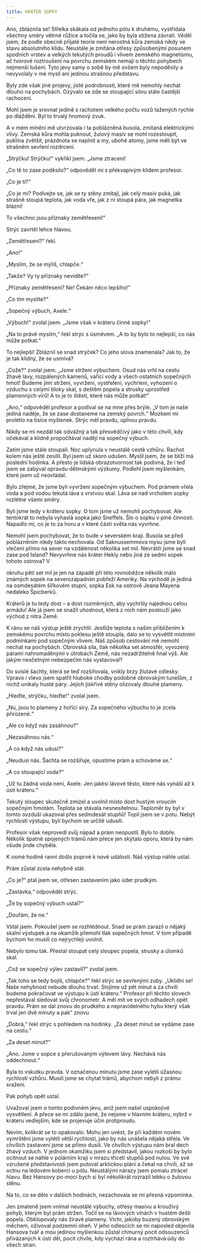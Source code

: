 ```yaml
---
title: KRÁTER SOPKY
---
```


Ano, zbláznila se! Střelka skákala od jednoho pólu k druhému, vystřídala všechny směry větrné růžice a točila se, jako by byla stižena závratí. Věděl jsem, že podle obecně přijaté teorie není nerostná kůra zemská nikdy ve stavu absolutního klidu. Neustále je zmítána otřesy způsobenými posunem spodních vrstev a velkých tekutých proudů i vlivem zemského magnetismu, ač tvorové roztroušení na povrchu zemském nemají o těchto pohybech nejmenší tušení. Tyto jevy samy o sobě by mě ovšem byly nepoděsily a nevyvolaly v mé mysli ani jedinou strašnou představu.

Byly zde však jiné projevy, jisté podrobnosti, které mě nemohly nechat dlouho na pochybách. Ozývalo se zde se stoupající silou stále častější rachocení.

Mohl jsem je srovnat jedině s rachotem velkého počtu vozů tažených rychle po dláždění. Byl to trvalý hromový zvuk.

A v mém mínění mě utvrzovala i ta poblázněná busola, zmítaná elektrickými vlivy. Zemská kůra mohla puknout, žulový masív se mohl rozestoupit, puklina zvětšit, prázdnota se naplnit a my, ubohé atomy, jsme měli být ve strašném sevření rozdrceni.

„Strýčku! Strýčku!“ vykřikl jsem. „Jsme ztraceni!

„Co tě to zase poděsilo?“ odpověděl mi s překvapivým klidem profesor.

„Co je ti?“

„Co je mi? Podívejte se, jak se ty stěny zmítají, jak celý masív puká, jak strašně stoupá teplota, jak voda vře, jak z ní stoupá pára, jak magnetka blázní!

To všechno jsou příznaky zemětřesení!“

Strýc zavrtěl lehce hlavou.

„Zemětřesení?“ řekl.

„Ano!“

„Myslím, že se mýlíš, chlapče.“

„Takže? Vy ty příznaky nevidíte?“

„Příznaky zemětřesení? Ne! Čekám něco lepšího!“

„Co tím myslíte?“

„Sopečný výbuch, Axele.“

„Výbuch!“ zvolal jsem. „Jsme však v kráteru činné sopky!“

„Na to právě myslím,“ řekl strýc s úsměvem. „A to by bylo to nejlepší, co nás může potkat.“

To nejlepší! Zbláznil se snad strýček? Co jeho slova znamenala? Jak to, že je tak klidný, že se usmívá?

„Cože?“ zvolal jsem. „Jsme strženi výbuchem. Osud nás vrhl na cestu žhavé lávy, rozpálených kamenů, vařící vody a všech ostatních sopečných hmot! Budeme jimi strženi, vyvrženi, vystřeleni, vychrleni, vyhozeni o vzduchu s celými bloky skal, s deštěm popela a strusky uprostřed plamenných vírů! A to je to štěstí, které nás může potkat!“

„Ano,“ odpověděl profesor a podíval se na mne přes brýle. „V tom je naše jediná naděje, že se zase dostaneme na zemský povrch.“ Mozkem mi prolétlo na tisíce myšlenek. Strýc měl pravdu, úplnou pravdu.

Nikdy se mi nezdál tak odvážný a tak přesvědčivý jako v této chvíli, kdy očekával a klidně propočítával naději na sopečný výbuch.

Zatím jsme stále stoupali. Noc uplynula v neustálé cestě vzhůru. Rachot kolem nás ještě zesílil. Byl jsem už skoro udušen. Myslil jsem, že se blíží má poslední hodinka. A přesto je lidská obrazotvornost tak podivná, že i teď jsem se zabýval opravdu dětinskými výzkumy. Podlehl jsem myšlenkám, které jsem už neovládal.

Bylo zřejmé, že jsme byli vyvrženi sopečným výbuchem. Pod prámem vřela voda a pod vodou tekutá láva s vrstvou skal. Láva se nad vrcholem sopky rozlétne všemi směry.

Byli jsme tedy v kráteru sopky. O tom jsme už nemohli pochybovat. Ale tentokrát to nebyla vyhaslá sopka jako Sneffels. Šlo o sopku v plné činnosti. Napadlo mi, co je to za horu a v které části světa nás vyvrhne.

Nemohl jsem pochybovat, že to bude v severském kraji. Busola se před poblázněním nikdy takto nechovala. Od Saknussemmova mysu jsme byli vlečeni přímo na sever na vzdálenost několika set mil. Nevrátili jsme se snad zase pod Island? Nevyvrhne nás kráter Hekly nebo jiná ze sedmi sopek tohoto ostrova? V

okruhu pěti set mil je jen na západě při této rovnoběžce několik málo známých sopek na severozápadním pobřeží Ameriky. Na východě je jediná na osmdesátém šířkovém stupni, sopka Esk na ostrově Jeana Mayena nedaleko Špicberků.

Kráterů je tu tedy dost – a dost rozměrných, aby vychrlily najednou celou armádu! Ale já jsem se snažil uhodnout, která z nich nám poslouží jako východ z nitra Země.

K ránu se náš výstup ještě zrychlil. Jestliže teplota s naším přiblížením k zemskému povrchu místo poklesu ještě stoupla, dalo se to vysvětlit místními podmínkami pod sopečným vlivem. Náš způsob cestování mě nemohl nechat na pochybách. Obrovská síla, tlak několika set atmosfér, vyvozený párami nahromaděnými v útrobách Země, nás nezadržitelně hnal výš. Ale jakým nesčetným nebezpečím nás vystavoval?

Do svislé šachty, která se teď rozšiřovala, vnikly brzy žlutavé odlesky. Vpravo i vlevo jsem spatřil hluboké chodby podobné obrovským tunelům, z nichž unikaly husté páry. Jejich jiskřivé stěny olizovaly dlouhé plameny.

„Hleďte, strýčku, hleďte!“ zvolal jsem.

„Nu, jsou to plameny z hořící síry. Za sopečného výbuchu to je zcela přirozené.“

„Ale co když nás zasáhnou?“

„Nezasáhnou nás.“

„A co když nás udusí?“

„Neudusí nás. Šachta se rozšiřuje, opustíme prám a schováme se.“

„A co stoupající voda?“

„Už tu žádná voda není, Axele. Jen jakési lávové těsto, které nás vynáší až k ústí kráteru.“

Tekutý sloupec skutečně zmizel a uvolnil místo dost hustým vroucím sopečným hmotám. Teplota se stávala nesnesitelnou. Teploměr by byl v tomto ovzduší ukazoval přes sedmdesát stupňů! Topil jsem se v potu. Nebýt rychlosti výstupu, byli bychom se určitě udusili.

Profesor však neprovedl svůj nápad a prám neopustil. Bylo to dobře. Několik špatně spojených trámů nám přece jen skýtalo oporu, která by nám všude jinde chyběla.

K osmé hodině ranní došlo poprvé k nové události. Náš výstup náhle ustal.

Prám zůstal zcela nehybně stát.

„Co je?“ ptal jsem se, otřesen zastavením jako úder prudkým.

„Zastávka,“ odpověděl strýc.

„Že by sopečný výbuch ustal?“

„Doufám, že ne.“

Vstal jsem. Pokoušel jsem se rozhlédnout. Snad se prám zarazil o nějaký skalní výstupek a na okamžik přemohl tlak sopečných hmot. V tom případě bychom ho musili co nejrychleji uvolnit.

Nebylo tomu tak. Přestal stoupat celý sloupec popela, strusky a úlomků skal.

„Což se sopečný výlev zastavil?“ zvolal jsem.

„Tak toho se tedy bojíš, chlapče?“ řekl strýc se sevřenými zuby. „Uklidni se! Naše nehybnost nebude dlouho trvat. Stojíme už pět minut a za chvíli budeme pokračovat ve výstupu k ústí kráteru.“ Profesor při těchto slovech nepřestával sledovat svůj chronometr. A měl mít ve svých odhadech opět pravdu. Prám se dal znovu do prudkého a nepravidelného hybu který však trval jen dvě minuty a pak“ znovu

„Dobrá,“ řekl strýc s pohledem na hodinky. „Za deset minut se vydáme zase na cestu.“

„Za deset minut?“

„Ano. Jsme v sopce s přerušovaným výlevem lávy. Nechává nás oddechnout.“

Byla to vskutku pravda. V označenou minutu jsme zase vylétli úžasnou rychlostí vzhůru. Musili jsme se chytat trámů, abychom nebyli z prámu sraženi.

Pak pohyb opět ustal.

Uvažoval jsem o tomto podivném jevu, aniž jsem našel uspokojivé vysvětlení. A přece se mi zdálo jasné, že nejsme v hlavním kráteru, nýbrž v kráteru vedlejším, kde se projevuje účin protiproudu.

Nevím, kolikrát se to opakovalo. Mohu jen uvést, že při každém novém vymrštění jsme vylétli větší rychlostí, jako by nás unášela nějaká střela. Ve chvílích zastavení jsme se přímo dusili. Ve chvílích výstupu nám bral dech žhavý vzduch. V jednom okamžiku jsem si představil, jakou rozkoší by bylo ocitnout se náhle v polárním kraji v mrazu třiceti stupňů pod nulou. Ve své vzrušené představivosti jsem putoval arktickou plání a čekal na chvíli, až se octnu na ledovém koberci u pólu. Neustálými nárazy jsem pomalu ztrácel hlavu. Bez Hansovy po-moci bych si byl několikrát rozrazil lebku o žulovou stěnu.

Na to, co se dělo v dalších hodinách, nezachovala se mi přesná vzpomínka.

Jen zmateně jsem vnímal neustálé výbuchy, otřesy masívu a krouživý pohyb, kterým byl prám stržen. Točil se na lávových vlnách v hustém dešti popela. Obklopovaly nás žíravé plameny. Vichr, jakoby buzený obrovským měchem, oživoval podzemní oheň. V jeho odlescích se mi naposled objevila Hansova tvář a mou jedinou myšlenkou zůstal chmurný pocit odsouzenců přivázaných k ústí děl, pocit chvíle, kdy vychází rána a roztrhává údy do všech stran.
